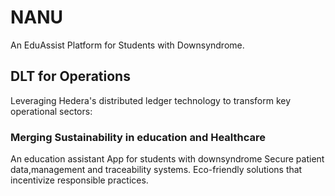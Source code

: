 # NANU
An EduAssist Platform for Students with Downsyndrome.
## DLT for Operations
Leveraging Hedera's distributed ledger technology to transform key operational sectors:
### Merging Sustainability in education and Healthcare 
An education assistant App for students with downsyndrome 
Secure patient data,management and traceability systems.
Eco-friendly solutions that
incentivize responsible
practices.

